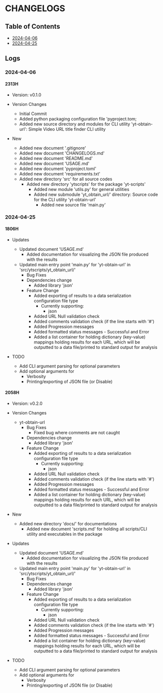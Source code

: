 # CHANGELOGS

## Table of Contents
+ [2024-04-06](#2024-04-06)
+ [2024-04-25](#2024-04-25)

## Logs
### 2024-04-06
#### 2313H
+ Version: v0.1.0

- Version Changes
    + Initial Commit
    + Added python packaging configuration file 'pyproject.tom;
    + Added new source directory and modules for CLI utility 'yt-obtain-url': Simple Video URL title finder CLI utility

- New
    + Added new document '.gitignore'
    + Added new document 'CHANGELOGS.md'
    + Added new document 'README.md'
    + Added new document 'USAGE.md'
    + Added new document 'pyproject.toml'
    + Added new document 'requirements.txt'
    - Added new directory 'src' for all source codes
        - Added new directory 'ytscripts' for the package 'yt-scripts'
            + Added new module 'utils.py' for general utilities
            - Added new submodule 'yt_obtain_url/' directory: Source code for the CLI utility 'yt-obtain-url'
                + Added new source file 'main.py'

### 2024-04-25
#### 1806H
- Updates
    - Updated document 'USAGE.md'
        + Added documentation for visualizing the JSON file produced with the results
    - Updated main entry point 'main.py' for 'yt-obtain-url' in 'src/ytscripts/yt_obtain_url/'
        - Bug Fixes
        - Dependencies change
            + Added library 'json'
        - Feature Change
            - Added exporting of results to a data serialization configuration file type
                - Currently supporting:
                    + json
            + Added URL Null validation check
            + Added comments validation check (if the line starts with '#')
            + Added Progression messages
            + Added formatted status messages - Successful and Error
            + Added a list container for holding dictionary (key-value) mappings holding results for each URL, which will be outputted to a data file/printed to standard output for analysis

- TODO
    + Add CLI argument parsing for optional parameters
    - Add optional arguments for
        + Verbosity
        + Printing/exporting of JSON file (or Disable)

#### 2058H
+ Version: v0.2.0

- Version Changes
    - yt-obtain-url
        - Bug Fixes
            + Fixed bug where comments are not caught
        - Dependencies change
            + Added library 'json'
        - Feature Change
            - Added exporting of results to a data serialization configuration file type
                - Currently supporting:
                    + json
            + Added URL Null validation check
            + Added comments validation check (if the line starts with '#')
            + Added Progression messages
            + Added formatted status messages - Successful and Error
            + Added a list container for holding dictionary (key-value) mappings holding results for each URL, which will be outputted to a data file/printed to standard output for analysis

- New
    - Added new directory 'docs/' for documentations
        + Added new document 'scripts.md' for holding all scripts/CLI utility and executables in the package

- Updates
    - Updated document 'USAGE.md'
        + Added documentation for visualizing the JSON file produced with the results
    - Updated main entry point 'main.py' for 'yt-obtain-url' in 'src/ytscripts/yt_obtain_url/'
        - Bug Fixes
        - Dependencies change
            + Added library 'json'
        - Feature Change
            - Added exporting of results to a data serialization configuration file type
                - Currently supporting:
                    + json
            + Added URL Null validation check
            + Added comments validation check (if the line starts with '#')
            + Added Progression messages
            + Added formatted status messages - Successful and Error
            + Added a list container for holding dictionary (key-value) mappings holding results for each URL, which will be outputted to a data file/printed to standard output for analysis

- TODO
    + Add CLI argument parsing for optional parameters
    - Add optional arguments for
        + Verbosity
        + Printing/exporting of JSON file (or Disable)

